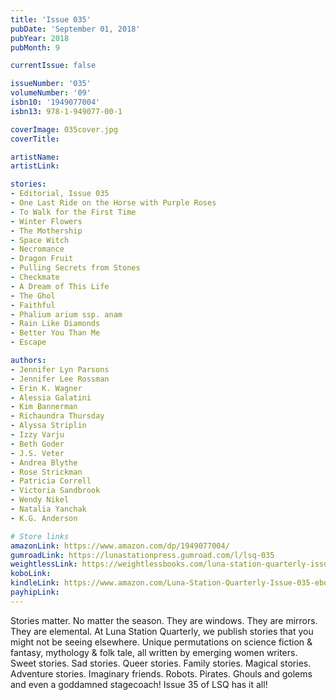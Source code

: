 ```yaml
---
title: 'Issue 035'
pubDate: 'September 01, 2018'
pubYear: 2018
pubMonth: 9

currentIssue: false

issueNumber: '035'
volumeNumber: '09'
isbn10: '1949077004'
isbn13: 978-1-949077-00-1

coverImage: 035cover.jpg
coverTitle: 

artistName: 
artistLink: 

stories:
- Editorial, Issue 035
- One Last Ride on the Horse with Purple Roses
- To Walk for the First Time
- Winter Flowers
- The Mothership
- Space Witch
- Necromance
- Dragon Fruit
- Pulling Secrets from Stones
- Checkmate
- A Dream of This Life
- The Ghol
- Faithful
- Phalium arium ssp. anam
- Rain Like Diamonds
- Better You Than Me
- Escape

authors:
- Jennifer Lyn Parsons
- Jennifer Lee Rossman
- Erin K. Wagner
- Alessia Galatini
- Kim Bannerman
- Richaundra Thursday
- Alyssa Striplin
- Izzy Varju
- Beth Goder
- J.S. Veter
- Andrea Blythe
- Rose Strickman
- Patricia Correll
- Victoria Sandbrook
- Wendy Nikel
- Natalia Yanchak
- K.G. Anderson

# Store links
amazonLink: https://www.amazon.com/dp/1949077004/
gumroadLink: https://lunastationpress.gumroad.com/l/lsq-035
weightlessLink: https://weightlessbooks.com/luna-station-quarterly-issue-035/
koboLink: 
kindleLink: https://www.amazon.com/Luna-Station-Quarterly-Issue-035-ebook/dp/B07GZ8GBTL
payhipLink: 
---
```


Stories matter. No matter the season. They are windows. They are mirrors. They are elemental.
At Luna Station Quarterly, we publish stories that you might not be seeing elsewhere. Unique permutations on science fiction &amp; fantasy, mythology &amp; folk tale, all written by emerging women writers.
Sweet stories. Sad stories. Queer stories. Family stories. Magical stories. Adventure stories. Imaginary friends. Robots. Pirates. Ghouls and golems and even a goddamned stagecoach! Issue 35 of LSQ has it all!
